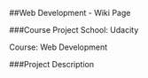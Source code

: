 ##Web Development - Wiki Page

###Course Project
School: Udacity

Course: Web Development

###Project Description